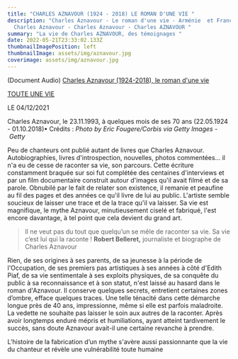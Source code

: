 ```yaml
---
title: "CHARLES AZNAVOUR (1924 - 2018) LE ROMAN D'UNE VIE "
description: "Charles Aznavour - Le roman d'une vie - Arménie  et France -
  Charles Aznavour - Charles Aznavour - Charles AZNAVOUR "
summary: "La vie de Charles AZNAVOUR, des témoignages "
date: 2022-05-21T23:33:02.133Z
thumbnailImagePosition: left
thumbnailImage: assets/img/aznavour.jpg
coverimage: assets/img/aznavour.jpg
---
```

<!--StartFragment-->
(Document Audio)
[Charles Aznavour (1924-2018), le roman d'une vie](https://www.franceculture.fr/emissions/toute-une-vie/charles-aznavour-1924-2018-le-roman-d-une-vie "Charles Aznavour (1924-2018), le roman d'une vie")

[TOUTE UNE VIE](https://www.franceculture.fr/emissions/une-vie-une-oeuvre "Toute une vie")

LE 04/12/2021

<!--StartFragment-->

Charles Aznavour, le 23.11.1993, à quelques mois de ses 70 ans (22.05.1924 - 01.10.2018)• Crédits : *Photo by Eric Fougere/Corbis via Getty Images* - *Getty*

Peu de chanteurs ont publié autant de livres que Charles Aznavour. Autobiographies, livres d'introspection, nouvelles, photos commentées... il n'a eu de cesse de raconter sa vie, son parcours. Cette écriture constamment braquée sur soi fut complétée des centaines d'interviews et par un film documentaire construit autour d'images qu'il avait filmé et de sa parole. Obnubilé par le fait de relater son existence, il remanie et peaufine au fil des pages et des années ce qu'il livre de lui au public. L'artiste semble soucieux de laisser une trace et de la trace qu'il va laisser. Sa vie est magnifique, le mythe Aznavour, minutieusement ciselé et fabriqué, l'est encore davantage, à tel point que cela devient du grand art. 

> Il ne veut pas du tout que quelqu’un se mêle de raconter sa vie. Sa vie c’est lui qui la raconte ! **Robert Belleret,** journaliste et biographe de Charles Aznavour

Rien, de ses origines à ses parents, de sa jeunesse à la période de l'Occupation, de ses premiers pas artistiques à ses années à côté d'Edith Piaf, de sa vie sentimentale à ses exploits physiques, de sa conquête du public à sa reconnaissance et à son statut, n'est laissé au hasard dans le roman d'Aznavour. Il conserve quelques secrets, entretient certaines zones d’ombre, efface quelques traces. Une telle ténacité dans cette démarche longue près de 40 ans, impressionne, même si elle est parfois maladroite. La vedette ne souhaite pas laisser le soin aux autres de la raconter. Après avoir longtemps enduré mépris et humiliations, ayant atteint tardivement le succès, sans doute Aznavour avait-il une certaine revanche à prendre.

L’histoire de la fabrication d’un mythe s'avère aussi passionnante que la vie du chanteur et révèle une vulnérabilité toute humaine



<!--EndFragment-->
